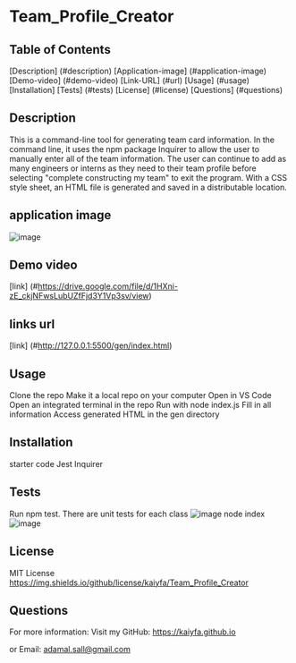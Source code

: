 # Team_Profile_Creator

## Table of Contents
[Description] (#description)
[Application-image] (#application-image)
[Demo-video] (#demo-video)
[Link-URL] (#url)
[Usage] (#usage)
[Installation]
[Tests] (#tests)
[License] (#license)
[Questions] (#questions)

## Description
This is a command-line tool for generating team card information. In the command line, it uses the npm package Inquirer to allow the user to manually enter all of the team information. The user can continue to add as many engineers or interns as they need to their team profile before selecting "complete constructing my team" to exit the program. With a CSS style sheet, an HTML file is generated and saved in a distributable location.

## application image

![image](https://user-images.githubusercontent.com/115763652/215901559-36220073-7d33-40b2-a1b3-ac26e90062c8.png)

## Demo video

[link] (#https://drive.google.com/file/d/1HXni-zE_ckjNFwsLubUZfFjd3Y1Vp3sv/view)


## links url

[link] (#http://127.0.0.1:5500/gen/index.html)

## Usage
Clone the repo
Make it a local repo on your computer
Open in VS Code
Open an integrated terminal in the repo
Run with node index.js
Fill in all information
Access generated HTML in the gen directory


## Installation
starter code 
Jest
Inquirer

## Tests
Run npm test. There are unit tests for each class 
![image](https://user-images.githubusercontent.com/115763652/215899655-ca2309df-e3d9-40ff-8104-bb76986cb09a.png)
node index
![image](https://user-images.githubusercontent.com/115763652/215899493-75c56653-a32e-4177-817d-35c9bf0d7c92.png)

## License
MIT License
https://img.shields.io/github/license/kaiyfa/Team_Profile_Creator

## Questions
For more information: Visit my GitHub: https://kaiyfa.github.io

or Email: adamal.sall@gmail.com
